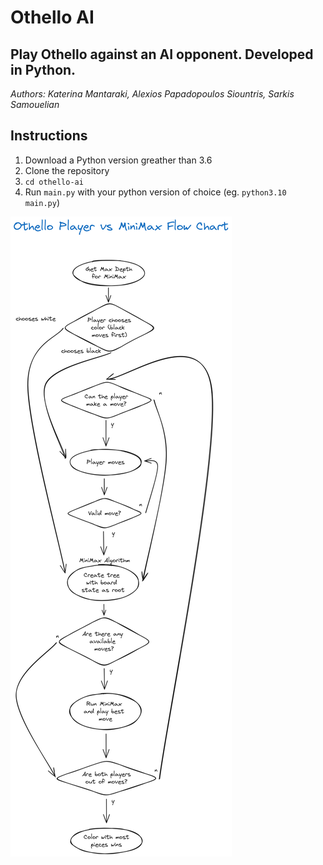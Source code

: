 # Othello AI

## Play Othello against an AI opponent. Developed in Python.

*Authors: Katerina Mantaraki, Alexios Papadopoulos Siountris, Sarkis Samouelian*

## Instructions

1. Download a Python version greather than 3.6
2. Clone the repository
3. `cd othello-ai`
4. Run `main.py` with your python version of choice (eg. `python3.10 main.py`)

![A flow chart for the program](images/flow_chart.png)
